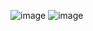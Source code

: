 ![image](https://github.com/user-attachments/assets/142a2514-cb09-4b62-a93c-cfbcbdd448b4)
![image](https://github.com/user-attachments/assets/b666b294-9b97-49db-b385-dda3f6c04f88)
